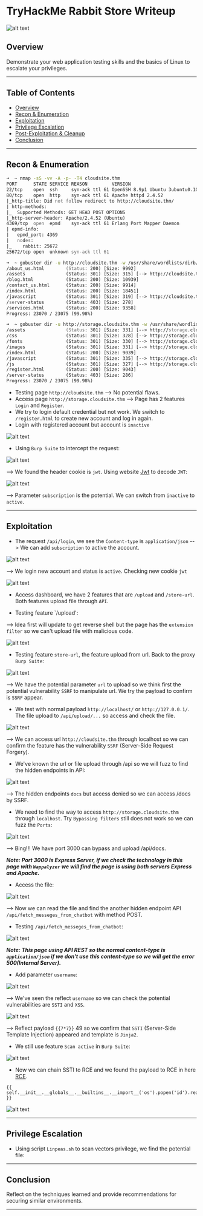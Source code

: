 # TryHackMe Rabbit Store Writeup
![alt text](image.png)

## Overview
Demonstrate your web application testing skills and the basics of Linux to escalate your privileges.

---

## Table of Contents
- [Overview](#overview)
- [Recon & Enumeration](#enumeration)
- [Exploitation](#exploitation)
- [Privilege Escalation](#privilege-escalation)
- [Post-Exploitation & Cleanup](#post-exploitation--cleanup)
- [Conclusion](#conclusion)

---

## Recon & Enumeration
```zsh
➜  ~ nmap -sS -vv -A -p- -T4 cloudsite.thm
PORT      STATE SERVICE REASON         VERSION
22/tcp    open  ssh     syn-ack ttl 61 OpenSSH 8.9p1 Ubuntu 3ubuntu0.10 (Ubuntu Linux; protocol 2.0)
80/tcp    open  http    syn-ack ttl 61 Apache httpd 2.4.52
|_http-title: Did not follow redirect to http://cloudsite.thm/
| http-methods: 
|_  Supported Methods: GET HEAD POST OPTIONS
|_http-server-header: Apache/2.4.52 (Ubuntu)
4369/tcp  open  epmd    syn-ack ttl 61 Erlang Port Mapper Daemon
| epmd-info: 
|   epmd_port: 4369
|   nodes: 
|_    rabbit: 25672
25672/tcp open  unknown syn-ack ttl 61
```

```zsh
➜  ~ gobuster dir -u http://cloudsite.thm -w /usr/share/wordlists/dirb/common.txt -xtxt,php,html,js -t30
/about_us.html        (Status: 200) [Size: 9992]
/assets               (Status: 301) [Size: 315] [--> http://cloudsite.thm/assets/]
/blog.html            (Status: 200) [Size: 10939]
/contact_us.html      (Status: 200) [Size: 9914]
/index.html           (Status: 200) [Size: 18451]
/javascript           (Status: 301) [Size: 319] [--> http://cloudsite.thm/javascript/]
/server-status        (Status: 403) [Size: 278]
/services.html        (Status: 200) [Size: 9358]
Progress: 23070 / 23075 (99.98%)
```

```zsh
➜  ~ gobuster dir -u http://storage.cloudsite.thm -w /usr/share/wordlists/dirb/common.txt -xtxt,php,html,js -t30
/assets               (Status: 301) [Size: 331] [--> http://storage.cloudsite.thm/assets/]
/css                  (Status: 301) [Size: 328] [--> http://storage.cloudsite.thm/css/]
/fonts                (Status: 301) [Size: 330] [--> http://storage.cloudsite.thm/fonts/]
/images               (Status: 301) [Size: 331] [--> http://storage.cloudsite.thm/images/]
/index.html           (Status: 200) [Size: 9039]
/javascript           (Status: 301) [Size: 335] [--> http://storage.cloudsite.thm/javascript/]
/js                   (Status: 301) [Size: 327] [--> http://storage.cloudsite.thm/js/]
/register.html        (Status: 200) [Size: 9043]
/server-status        (Status: 403) [Size: 286]
Progress: 23070 / 23075 (99.98%)
```

+ Testing page `http://cloudsite.thm` --> No potential flaws. 
+ Access page `http://storage.cloudsite.thm` --> Page has 2 features `Login` and `Register`.
+ We try to login default credential but not work. We switch to `/register.html` to create new account and log in again.
+ Login with registered account but account is `inactive`

![alt text](image-1.png)

+ Using `Burp Suite` to intercept the request: 

![alt text](image-2.png)

--> We found the header cookie is `jwt`. Using website [Jwt](https://www.jwt.io/) to decode `JWT`:

![alt text](image-3.png)

--> Parameter `subscription` is the potential. We can switch from `inactive` to `active`.

---

## Exploitation

+ The request `/api/login`, we see the `Content-type` is `application/json` --> We can add `subscription` to active the account.

![alt text](image-4.png)

--> We login new account and status is `active`. Checking new cookie `jwt`

![alt text](image-5.png)

+ Access dashboard, we have 2 features that are `/upload` and `/store-url`. Both features upload file through `API`.

+ Testing feature `/upload':

--> Idea first will update to get reverse shell but the page has the `extension filter` so we can't upload file with malicious code.

![alt text](<Screenshot from 2025-08-17 19-07-21.png>)

+ Testing feature `store-url`, the feature upload from url. Back to the proxy `Burp Suite`:

![alt text](<Screenshot from 2025-08-17 19-13-37.png>)

--> We have the potential parameter `url` to upload so we think first the potential vulnerability `SSRF` to manipulate url. We try the payload to confirm is `SSRF` appear.

+ We test with normal payload `http://localhost/` or `http://127.0.0.1/`. The file upload to `/api/upload/...` so access and check the file.

![alt text](image-6.png)

--> We can access url `http://cloudsite.thm` through localhost so we can confirm the feature has the vulnerability `SSRF` (Server-Side Request Forgery).

+ We've known the url or file upload through /api so we will fuzz to find the hidden endpoints in API:

![alt text](<Screenshot from 2025-08-17 19-28-20.png>)

--> The hidden endpoints `docs` but access denied so we can access /docs by SSRF.

+ We need to find the way to access `http://storage.cloudsite.thm` through `localhost`. Try `Bypassing filters` still does not work so we can fuzz the `Ports`:

![alt text](image-7.png)

--> Bing!!! We have port 3000 can bypass and upload /api/docs.

***Note: Port 3000 is Express Server, if we check the technology in this page with `Wappalyzer` we will find the page is using both servers Express and Apache.***

+ Access the file:

![alt text](image-8.png)

--> Now we can read the file and find the another hidden endpoint API `/api/fetch_messeges_from_chatbot` with method POST.

+ Testing `/api/fetch_messeges_from_chatbot`:

![alt text](image-9.png)

***Note: This page using API REST so the normal content-type is `application/json` if we don't use this content-type so we will get the error 500(Internal Server).***

+ Add parameter `username`:

![alt text](image-10.png)

--> We've seen the reflect `username` so we can check the potential vulnerabilities are `SSTI` and `XSS`.

![alt text](image-11.png)

--> Reflect payload `{{7*7}}` 49 so we confirm that `SSTI` (Server-Side Template Injection) appeared and template is `Jinja2`.

+ We still use feature `Scan active` in `Burp Suite`:

![alt text](image-12.png)

+ Now we can chain SSTI to RCE and we found the payload to RCE in here [RCE](https://github.com/dgtlmoon/changedetection.io/security/advisories/GHSA-4r7v-whpg-8rx3).

```
{{ self.__init__.__globals__.__builtins__.__import__('os').popen('id').read() }}
```

![alt text](image-13.png)

---

## Privilege Escalation

+ Using script `Linpeas.sh` to scan vectors privilege, we find the potential file:



---

## Conclusion
Reflect on the techniques learned and provide recommendations for securing similar environments.


---